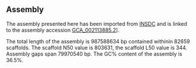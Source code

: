 **Assembly**
--------

The assembly presented here has been imported from [INSDC](http://www.insdc.org) and is linked to the assembly accession [GCA\_002113885.2](http://www.ebi.ac.uk/ena/data/view/GCA_002113885.2)].

The total length of the assembly is 987588634 bp contained withinin 82659 scaffolds.
The scaffold N50 value is 803631, the scaffold L50 value is 344.
Assembly gaps span 79970540 bp. The GC% content of the assembly is 36.5%.
